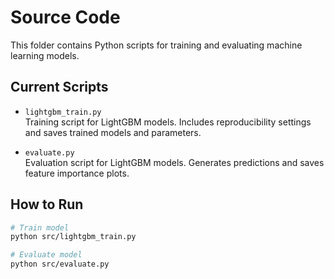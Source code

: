# Source Code

This folder contains Python scripts for training and evaluating machine learning models.

## Current Scripts

- `lightgbm_train.py`  
  Training script for LightGBM models. Includes reproducibility settings and saves trained models and parameters.

- `evaluate.py`  
  Evaluation script for LightGBM models. Generates predictions and saves feature importance plots.

## How to Run

```bash
# Train model
python src/lightgbm_train.py

# Evaluate model
python src/evaluate.py
